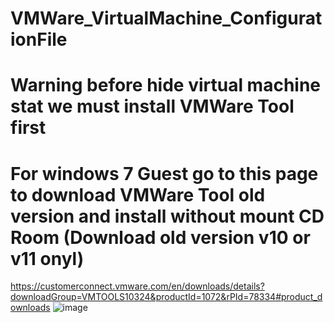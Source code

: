 # VMWare_VirtualMachine_ConfigurationFile
# Warning before hide virtual machine stat we must install VMWare Tool first
# For windows 7 Guest go to this page to download VMWare Tool old version and install without mount CD Room (Download old version v10 or v11 onyl)
https://customerconnect.vmware.com/en/downloads/details?downloadGroup=VMTOOLS10324&productId=1072&rPId=78334#product_downloads
![image](https://user-images.githubusercontent.com/99172799/181390852-190783c4-9694-423d-ac0c-d6eae67dc95e.png)

